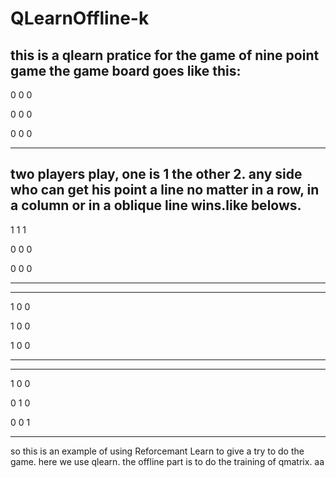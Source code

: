 # QLearnOffline-k
this is a qlearn pratice for the game of nine point game
the game board goes like this:
------
0 0 0

0 0 0 

0 0 0 

------
two players play, one is 1 the other 2.
any side who can get his point a line no matter in a row, in a column or in a oblique line wins.like belows.
-----
1 1 1  

0 0 0  

0 0 0 

----- 
-----
1 0 0 	

1 0 0 	
 
1 0 0
 	
-----
-----
1 0 0

0 1 0

0 0 1

-----

so this is an example of using Reforcemant Learn to give a try to do the game. here we use  qlearn. the offline part is to do the training of 
qmatrix.
aa
